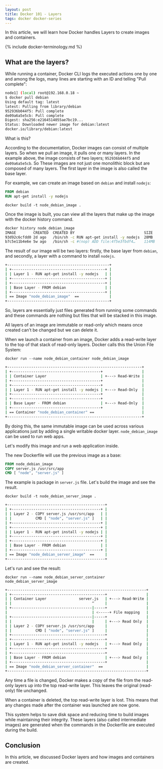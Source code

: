 ```yaml
---
layout: post
title: Docker 101 - Layers
tags: docker docker-series
---
```


In this article, we will learn how Docker handles Layers to create images and containers.

{% include docker-terminology.md %}

## What are the layers?

While running a container, Docker CLI logs the executed actions one by one and among the logs, many lines are starting with an ID and telling "Pull complete":

```sh
node1] (local) root@192.168.0.18 ~
$ docker pull debian
Using default tag: latest
latest: Pulling from library/debian
952936b044f5: Pull complete 
de09a6a5e5cb: Pull complete 
Digest: sha256:e2164514055ae7bc19...
Status: Downloaded newer image for debian:latest
docker.io/library/debian:latest
```

What is this?

According to the documentation, Docker images can consist of multiple layers. So when we pull an image, it pulls one or many layers. In the example above, the image consists of two layers; `952936b044f5` and `de09a6a5e5cb`. So These images are not just one monolithic block but are composed of many layers. The first layer in the image is also called the base layer. 

For example, we can create an image based on `debian` and install `nodejs`:

```dockerfile
FROM debian
RUN apt-get install -y nodejs
```

`docker build -t node_debian_image .`

Once the image is built, you can view all the layers that make up the image with the docker history command.

```sh
docker history node_debian_image 
IMAGE        CREATED  CREATED BY                                SIZE
93d92c6cfdd0 2d ago   /bin/sh -c RUN apt-get install -y nodejs  28MB
b7c5e11b4e6e 5w ago   /bin/sh -c #(nop) ADD file:4f5e3fbdf4…    114MB
```

The result of our image will be two layers: firstly, the base layer from `debian`, and secondly, a layer with a command to install `nodejs`.

```sh
+-----------------------------------------------+
| +-------------------------------------------+ |
| | Layer 1 - RUN apt-get install -y nodejs   | |
| +-------------------------------------------+ |
| +-------------------------------------------+ |
| | Base Layer - FROM debian                  | |
| +-------------------------------------------+ |
| == Image "node_debian_image"  ==              |
+-----------------------------------------------+
```

So, layers are essentially just files generated from running some commands and these commands are nothing but files that will be stacked in this image.

All layers of an image are immutable or read-only which means once created can’t be changed but we can delete it.

When we launch a container from an image, Docker adds a read-write layer to the top of that stack of read-only layers. Docker calls this the Union File System:

`docker run --name node_debian_container node_debian_image `

```sh
+--------------------------------------------------------------+
| +-----------------------------------------+                  |
| | Container Layer                         | +---> Read-Write |
| +-----------------------------------------+                  |
| +-----------------------------------------+                  |
| | Layer 1 - RUN apt-get install -y nodejs | +---> Read-Only  |
| +-----------------------------------------+                  |
| +-----------------------------------------+                  |
| | Base Layer - FROM debian                | +---> Read-Only  |
| +-----------------------------------------+                  |
| == Container "node_debian_container" ==                      |
+--------------------------------------------------------------+
```

By doing this, the same immutable image can be used across various applications just by adding a single writable docker layer. `node_debian_image` can be used to run web apps. 

Let's modify this image and run a web application inside.

The new Dockerfile will use the previous image as a base:

```dockerfile
FROM node_debian_image
COPY server.js /usr/src/app
CMD [ "node", "server.js" ]
```

The example is package in `server.js` file. Let's build the image and see the result.

`docker build -t node_debian_server_image .`

```sh
+---------------------------------------------+
| +-----------------------------------------+ |
| | Layer 2 - COPY server.js /usr/src/app   | |
| |           CMD [ "node", "server.js" ]   | |
| +-----------------------------------------+ |
| +-----------------------------------------+ |
| | Layer 1 - RUN apt-get install -y nodejs | |
| +-----------------------------------------+ |
| +-----------------------------------------+ |
| | Base Layer - FROM debian                | |
| +-----------------------------------------+ |
| == Image "node_debian_server_image"  ==     |
+---------------------------------------------+
```

Let's run and see the result: 

`docker run --name node_debian_server_container node_debian_server_image `

```sh
+----------------------------------------------------------------+
| +-------------------------------------------+                  |
| | Container Layer               server.js   | +---> Read-Write |
| |                                     ^     |                  |
| +-------------------------------------|-----+                  |
|                                       | <-----+ File mapping   |
| +-------------------------------------|-----+                  |
| |                                     |     | +---> Read Only  |
| | Layer 2 - COPY server.js /usr/src/app     |                  |
| |           CMD [ "node", "server.js" ]     |                  |
| +-------------------------------------------+                  |
| +-------------------------------------------+                  |
| | Layer 1 - RUN apt-get install -y nodejs   | +---> Read Only  |
| +-------------------------------------------+                  |
| +-------------------------------------------+                  |
| | Base Layer - FROM debian                  | +---> Read Only  |
| +-------------------------------------------+                  |
| == Image "node_debian_server_container"  ==                    |
+----------------------------------------------------------------+
```

Any time a file is changed, Docker makes a copy of the file from the read-only layers up into the top read-write layer. This leaves the original (read-only) file unchanged.

When a container is deleted, the top read-write layer is lost. This means that any changes made after the container was launched are now gone.

This system helps to save disk space and reducing time to build images while maintaining their integrity. These layers (also called intermediate images) are generated when the commands in the Dockerfile are executed during the build.

## Conclusion

In this article, we discussed Docker layers and how images and containers are created.